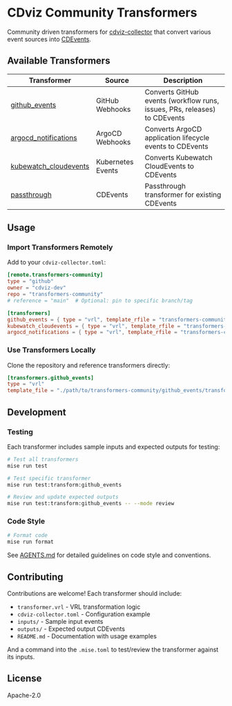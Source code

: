 # CDviz Community Transformers

Community driven transformers for [cdviz-collector](https://github.com/cdviz-dev/cdviz-collector) that convert various event sources into [CDEvents](https://cdevents.dev).

## Available Transformers

| Transformer                                       | Source            | Description                                                               |
| ------------------------------------------------- | ----------------- | ------------------------------------------------------------------------- |
| [github_events](./github_events/)                 | GitHub Webhooks   | Converts GitHub events (workflow runs, issues, PRs, releases) to CDEvents |
| [argocd_notifications](./argocd_notifications/)   | ArgoCD Webhooks   | Converts ArgoCD application lifecycle events to CDEvents                  |
| [kubewatch_cloudevents](./kubewatch_cloudevents/) | Kubernetes Events | Converts Kubewatch CloudEvents to CDEvents                                |
| [passthrough](./passthrough/)                     | CDEvents          | Passthrough transformer for existing CDEvents                             |

## Usage

### Import Transformers Remotely

Add to your `cdviz-collector.toml`:

```toml
[remote.transformers-community]
type = "github"
owner = "cdviz-dev"
repo = "transformers-community"
# reference = "main"  # Optional: pin to specific branch/tag

[transformers]
github_events = { type = "vrl", template_rfile = "transformers-community:///github_events/transformer.vrl" }
kubewatch_cloudevents = { type = "vrl", template_rfile = "transformers-community:///kubewatch_cloudevents/transformer.vrl" }
argocd_notifications = { type = "vrl", template_rfile = "transformers-community:///argocd_notifications/transformer.vrl" }
```

### Use Transformers Locally

Clone the repository and reference transformers directly:

```toml
[transformers.github_events]
type = "vrl"
template_file = "./path/to/transformers-community/github_events/transformer.vrl"
```

## Development

### Testing

Each transformer includes sample inputs and expected outputs for testing:

```bash
# Test all transformers
mise run test

# Test specific transformer
mise run test:transform:github_events

# Review and update expected outputs
mise run test:transform:github_events -- --mode review
```

### Code Style

```bash
# Format code
mise run format
```

See [AGENTS.md](./AGENTS.md) for detailed guidelines on code style and conventions.

## Contributing

Contributions are welcome! Each transformer should include:

- `transformer.vrl` - VRL transformation logic
- `cdviz-collector.toml` - Configuration example
- `inputs/` - Sample input events
- `outputs/` - Expected output CDEvents
- `README.md` - Documentation with usage examples

And a command into the `.mise.toml` to test/review the transformer against its inputs.

## License

Apache-2.0

